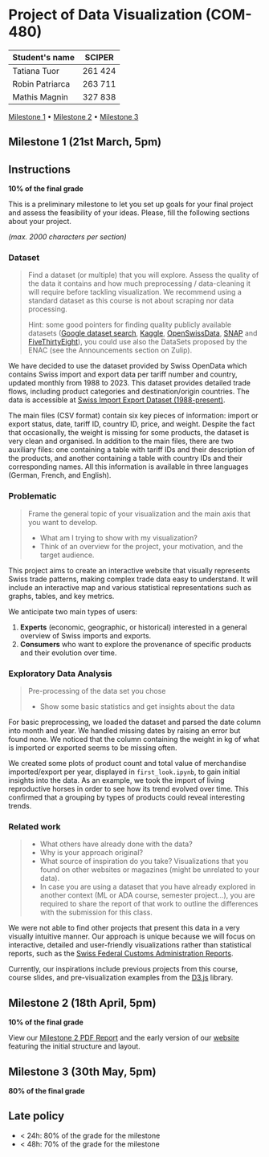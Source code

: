 # Project of Data Visualization (COM-480)

| Student's name | SCIPER |
| -------------- | ------ |
| Tatiana Tuor | 261 424 |
| Robin Patriarca | 263 711 |
| Mathis Magnin | 327 838 |

[Milestone 1](#milestone-1-21st-march-5pm) • [Milestone 2](#milestone-2-18th-april-5pm) • [Milestone 3](#milestone-3-30th-may-5pm)

## Milestone 1 (21st March, 5pm)

## Instructions

**10% of the final grade**

This is a preliminary milestone to let you set up goals for your final project and assess the feasibility of your ideas.
Please, fill the following sections about your project.

*(max. 2000 characters per section)*

### Dataset

> Find a dataset (or multiple) that you will explore. Assess the quality of the data it contains and how much preprocessing / data-cleaning it will require before tackling visualization. We recommend using a standard dataset as this course is not about scraping nor data processing.
>
> Hint: some good pointers for finding quality publicly available datasets ([Google dataset search](https://datasetsearch.research.google.com/), [Kaggle](https://www.kaggle.com/datasets), [OpenSwissData](https://opendata.swiss/en/), [SNAP](https://snap.stanford.edu/data/) and [FiveThirtyEight](https://data.fivethirtyeight.com/)), you could use also the DataSets proposed by the ENAC (see the Announcements section on Zulip).


We have decided to use the dataset provided by Swiss OpenData which contains Swiss import and export data per tariff number and country, updated monthly from 1988 to 2023. This dataset provides detailed trade flows, including product categories and destination/origin countries. The data is accessible at [Swiss Import Export Dataset (1988-present)](https://opendata.swiss/en/dataset/schweizerische-exporte-und-importe-nach-tarifnummer-und-land-monatliche-daten-ab-1988).  


The main files (CSV format) contain six key pieces of information: import or export status, date, tariff ID, country ID, price, and weight. Despite the fact that occasionally, the weight is missing for some products, the dataset is very clean and organised. In addition to the main files, there are two auxiliary files: one containing a table with tariff IDs and their description of the products, and another containing a table with country IDs and their corresponding names. All this information is available in three languages (German, French, and English).  


### Problematic

> Frame the general topic of your visualization and the main axis that you want to develop.
> - What am I trying to show with my visualization?
> - Think of an overview for the project, your motivation, and the target audience.

This project aims to create an interactive website that visually represents Swiss trade patterns, making complex trade data easy to understand. It will include an interactive map and various statistical representations such as graphs, tables, and key metrics.  

We anticipate two main types of users:  
1. **Experts** (economic, geographic, or historical) interested in a general overview of Swiss imports and exports.  
2. **Consumers** who want to explore the provenance of specific products and their evolution over time.  

### Exploratory Data Analysis

> Pre-processing of the data set you chose
> - Show some basic statistics and get insights about the data

For basic preprocessing, we loaded the dataset and parsed the date column into month and year. We handled missing dates by raising an error but found none. We noticed that the column containing the weight in kg of what is imported or exported seems to be missing often.

We created some plots of product count and total value of merchandise imported/export per year, displayed in `first_look.ipynb`, to gain initial insights into the data. As an example, we took the import of living reproductive horses in order to see how its trend evolved over time. This confirmed that a grouping by types of products could reveal interesting trends. 

### Related work


> - What others have already done with the data?
> - Why is your approach original?
> - What source of inspiration do you take? Visualizations that you found on other websites or magazines (might be unrelated to your data).
> - In case you are using a dataset that you have already explored in another context (ML or ADA course, semester project...), you are required to share the report of that work to outline the differences with the submission for this class.

We were not able to find other projects that present this data in a very visually intuitive manner. Our approach is unique because we will focus on interactive, detailed and user-friendly visualizations rather than statistical reports, such as the [Swiss Federal Customs Administration Reports](https://www.bazg.admin.ch/bazg/en/home/topics/swiss-foreign-trade-statistics/daten/gesamtexporte-und-importe.html).  

Currently, our inspirations include previous projects from this course, course slides, and pre-visualization examples from the [D3.js](https://d3js.org/) library.  

## Milestone 2 (18th April, 5pm)

**10% of the final grade**

View our [Milestone 2 PDF Report](milestone2/com-480_ms2.pdf) and the early version of our [website](https://com-480-data-visualization.github.io/com-480-import-export/) featuring the initial structure and layout.

## Milestone 3 (30th May, 5pm)

**80% of the final grade**


## Late policy

- < 24h: 80% of the grade for the milestone
- < 48h: 70% of the grade for the milestone

